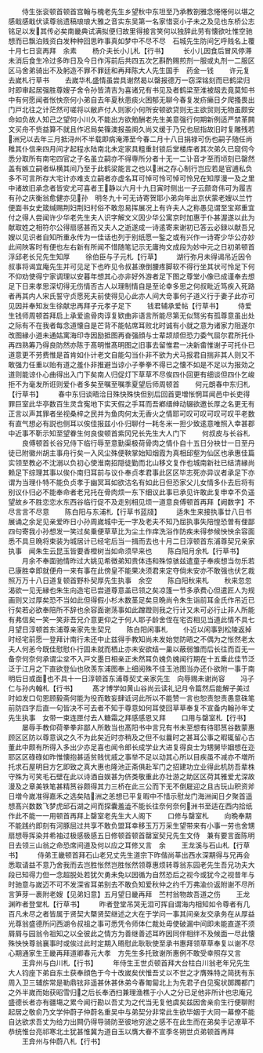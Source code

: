 <!-- { "loadSidebar": true } -->
　　侍生张衮顿首顿首宫翰与槐老先生乡望秋中东坦至乃承教劄雅念惓惓何以堪之感戢感戢伏读尊翁遗稿琅琅大雅之音实东吴第一名家惜衮小子未之及见也东桥公志铭足以发其传必矣南畿典试满拟便归故里得接言笑何以独辞此劳有懐欲吐惟空驰想而已飘泊贱资白发种种回思昨事真如梦中不尽不尽　石城先生防间乞呼贱名上覆十月七日衮再拜　余素
　　杨介夫长小儿札【行书】
　　长小儿因食后冒风停滞未消后食生冷过多昨日及今日作泻前后共四五次乞斟酌赐煎剂一服或丸剂一二服区区马舍弟骑出不及躬造不罪不罪廷和再拜陈大人先生国手　药金一钱
　　许元复去嵗札行草书
　　去嵗华札盛情虽尝具谢然曷以罄报德万一窃深铭刻而已鹤梁归时即审起居强胜尊嫂子舍令孙皆清吉为喜诸兄有书见及者鹤梁至淮被刼去竟莫知书中有何愿闻者怅怏奈何小弟自去年夏秋患痰火困郁无聊今春复发疥癞日夕爬搔畏出门戸北往之计茫然可嗟将以敝庐付人则家小何所安顿欲贷则无主欲贸则无物虽颇安命如负故人知己之望何小川久不能出方欲勉酬老先生美意强行何期新例适严禁革闗文买舟不赀益算不就且作迟局矣篠澳报虽阕久尚又缓于乃兄也屈指故旧时复雕残若洲兄以去年三月抵浔州不半载即病淹滞至今春二月十八日捐禄可伤也嗣子随任尚稚其仆信来四月间才起程水陆南北未定家具粗重封锁后堂楼库者其次弟久已窥伺今悉分取所有南宅四官之子名虽立嗣亦不得専所分者十无一二讣音才至而顷刻已罄然盖有嫉立嗣者纵横其间乃至于此鹤梁能言之也以洲之存心制行岂应若是官逋私负多不可言所存大宅计亦难支立嗣者亦虚名耳可悼可怜可悼可怜兄在知厚漫一及之里中诸故旧承念者皆安尤可喜者王静以六月十九日寅时侧出一子云颇竒伟可为履吉有孙之庆衡翁愈健亦见孙　明冬九十可无诗寄贺耶小弟向年出京伏蒙老嫂以兰竹便面书女史箴缄赐荆妇荆妇村俗不敢忽易挥展况上有许夫人之称愚见谓至宝郑重宜付之得人尝闻许少华老先生夫人识字解文义因少华公寓京时加惠于仆甚渥遂以此为献取姓之相符尔公得扇感甚而又夫人之逝遂成一诗逺寄来谢初已答云必録以献吾兄嫂以见识者自知所重永传为一佳话也列于别纸愿一鍳之或有兴作一诗寄少华公亦妙此间陜客时有便也左右新有所闻不惜随笔记示无庸拘文成段为妙中元之日初弟顿首浮邱老长兄先生知厚
　　徐伯臣与子元札【行草】
　　湖行弥月未得谒吊近因令叔事将谒宜庵先生并可见足下也昨见令叔甚潦倒腰疼脚软不得行坐其状可怜足下何不仰劝使得宁家调理以安暮年想其心亦非好外游者足下图之尊堂小像已成谨奉去想足下日来孝思深切得无伤情否古人以理制情自是至论幸多思之何叔毗近笃疾入死路者再其内人宋氏誓守贞愿死夫前使得见心此亦人间大竒事何子道义行于妻子此亦可见因并奉知友生徐献忠再拜子元孝子足下
　　钱君辅承爱帖【行草书】
　　侍爱生钱师周顿首拜启上承爱逾骨肉谆复欵曲非语言所能尽第无似驽劣有孤尊意虽出处之际有不在我者每念道懐自是芒背不能帖席耳败北时诚有小就之意为诸家力阻遂尔改图縁小道未通姑寓海印寺因励抵图再奋强顔与士辈颉颃但恐力委气屈尔君所托仆再四熟筹乃得良防然亦陈于髙明惟髙明图之旧事去留惟君一决新畬惟谢子可托仆已道意更不劳费惟是首肯如仆计老文自能勾当仆非不欲为犬马报君自揣非其人则又不敢强力任重以贻有道之羞仆非推避当谅小子拳拳不得已之懐不如是不足以为报効之道则能谅仆心曲得出入门下矣南人归促灯下草草不尽俟四仆回更有细谈但四仆乞峻拒不为毫发所诳则爱仆者多矣至嘱至嘱季夏望后师周顿首
　　何元朗春中东归札【行草书】
　　春中东归谈晤洽日殊快殊快但别后回首更増怅惘耳闻邑中长吏得罪巨室此华亭数百生灵含寃地下实天假之手耳而吾鄕缙绅动辍欲邀长厚之名更无有正言以声其罪者坐视桑梓之民并为鱼肉何太无香火之情耶可叹可叹可叹可叹平老数有直气想必有説也侧耳以俟佳报兹小仆归聊付一耗冬米一担少致逺意唯照入幸甚郡中近事不靳示知至望眷生何良俊顿首紫冈兄长先生大人门下
　　何叔皮与长谷札
　　良傅顿首长谷兄侍下临行辱至意勤渠极荷骨肉之情仆自十五日分袂廿一日至丹徒已附徽州胡主事舟行矣一入风尘殊便鞅掌始知烟霞为真相邱壑为仙区也承惠佳篇实领至教必不沈溺以负初心使淮南招隠徒勤而北山移文复作也城南新社已结清縁尚赖足下综理其事以俟仆南归耳前与议仆奉贞孝君事此区区毕志死亦异议者承足下亦谓为当理仆特不能负贞孝于幽冥耳如欲沽名有如此日但恐家父儿女情多仆去后将有别议仆归必不能奉命者老兄托在骨肉烦一东下细议此事已承见许敢此复申幸不负遥望故乡不胜恋恋水东西谷临行促不及走别相见烦一道意良傅顿首再拜【阙数字】不尽言言不尽意
　　陈白阳与东浦札【行草书蓝牋】
　　适朱生来接执事廿八日书展诵之余足见亲爱昨日小孙周嵗城中无一字及老夫不知乃屈执事失陪惶恐曽有俚鄙四句寄我小孙想发一笑过矣乗便草草比为尘土作痒洗浴作防疾未得参候怏怏余容面悉不具旦晩将束装为城居计已经宅后当一揖而去也十月二日淳顿首东浦尊契兄亲家执事　闻朱生云昆玉皆要香橙树当如命须早来也
　　陈白阳月余札【行草书】
　　月余不奉面驰情昨过大姚见希徴弟知贵体违和殊惊骇兹遣童子奉疾想当勿乐若已康胜幸即就便舟一来有事在此傍皇不能果决须君来定夺倘未安亦不敢强也伏乞裁照万万十八日道复顿首野朴契厚先生执事　余空
　　陈白阳秋来札
　　秋来忽忽渴欲一见无縁也朱生向造宅已尝道尊意盖已领之矣凉篷一节多承费心但遣匠人为规画则又过厚矣恐不当如此但得假小杉木数茎足矣旦晩尚令朱生诣前耳金氏作吊近已行矣若必欲奉陪所不辞也余容面谢荡事如此蹭蹬则我之行计又未可必行止非人所能有弗信矣一笑一笑非吾兄介意更仰之于何人耶子龄舍侄在宅否相见当道此情不具七月望日淳顿首东浦尊亲家先生契兄
　　陈白阳闲事札
　　仆近以闲事到松陵返掉时经宅前愿一登拜计南行未还中止兹得手教知尚未发始觉防晤之不偶为之怅然老太夫人何恙今既佳慰慰仆行固未就而栖止亦未安欲结一巢以蔽弱雏而后长往而百无一备奈何奈何承谓尘坌不入戸文墨日相亲正未然耳负媿负媿闻行期在十五乗此佳节泛泛于江月之下直欲登仙也欣羡东浦图奉上细阅殊不佳玉池图当办还仆欲附一事于南明后日或面也不具十一日淳顿首东浦尊契丈亲家先生　向辱赐未谢尚容
　　冯子仁与孙内翰札【行书】
　　髙才博学如黄山谷尚云读礼记月令篇然后能解子美过时如发口句恩顾毅斋何能为役而敢妄肆诋诃此所以不能赞一言也恕责恕责愚意硃笔前防四字后直一句皆决不可去者不知于尊意如何耳使回草草奉复不宣备内翰孙年丈先生执事　女带一束连匣付去人糖霜之拜感感恩又拜
　　口用与罄室札【行书】
　　屡辱手教仰荷拳拳非鄙人所敢当也髙阳书中言兄有书未至想有待耶筼谷数蒙惠顾区区防以尊意讽之久不为此矣近时亦稍及之但不似曩时之甚耳公事之暇辄留心古董此中颇有所得入多出少亦足喜也闻令郎长成学业大进复得良士为甥舅毕姻想在迩耶区区碌碌如昨惟懐抱甚适贫贱忧戚之事举不足以动其心所以目疾虽不减亦不増所托求石屋明目方乞即致之真大惠也隆池正斋俱赴军门之招建功立业得此机防吾辈株守殊为可笑毛石壁在此以诗酒自娱甚为侪类敬重此亦壮游之助区区荷其雅爱尤深故漫及之章美铁笔甚精筼谷颇得其力三桥在此三公而下无不倒屣迎之且古玩山积资斧日増今嵗准得嘉禾之选矣陆洲之恙想已平复暇中不惜示慰龙门海洲闻日夕聚首遥想髙兴数数飞梦虎邱石湖之间而探囊羞澁不能长往奈何奈何洲书至适在西内拾纸作此不能一一用顿首再拜上罄室老先生大人阁下
　　口修与罄室札
　　向晩奉期不能践约即刻有河豚屈过共享不敢负盟耳幸移玉万万采生望带来有小事一劳也舍甥扇想辱挥染并希袖过极感极感五日修顿首顿首罄室契兄先生文侍　兼有要言面陈明日去领三山翁之命恐席间道及何以应之耳修又言　余
　　王龙溪与石山札【行草书】
　　侍弟王畿顿首拜石山老兄丈先生道宗下昨偕尚莘出西水深期得与兄再会悉取请益不意乃舍我而去岂胜怅然岂胜怅然领尊惠烦转尊翁东园老先生吾兄功夫大段已知得力但一念超脱处若犹欠勇未免以因循为自然恐后之视今或犹今之视昔年与时驰意与嵗迈不可不发深省耳弟别去不敢负知爱秋仲之约千万弗渝价返附谢不尽所言笋芽一裹附老嫂【见弟妇意】五月望日畿再拜　苎村翁物故吾道之伤
　　王龙渊昨者登堂札【行草书】
　　昨者登堂吊哭无泪可挥自谓海内相知如令尊者有几百凡未尽之者皆属于贤契大槩贤契继述之大在于学问一事其间亲友交承务在从厚益光尊翁盛德所问西湖令叔祖之事可悉凭令师体仁裁处毋使破漏中间即未能直遂不须屑屑与园翁令祖知之以全彼此之情方为善继善述耳昨因同伴相绊不及候面一尽此懐殊怏怏尊翁襄事时或俟过此时定期入晤慰此耿耿使至承书惠拜领草草奉复以谢不尽心期通家生王畿再拜道卿春元大孝　方先生多托致谢所惠例不敢受幸照存又言
　　王弇州与白川札【行书】
　　年侍生王世贞顿首拜大台柱白川翁老年兄先生大人钧座下弟自东土获奉顔色于今十改嵗矣伏惟吾丈以不世之才膺殊特之简抚有东周入卫三辅旂常是勒鼎铉非遥甚休甚休弟今春匍匐北上为先君子白见寃状踯躅都门之外半嵗而始获昭雪归之后长奉洒扫兼理渔樵于小人之分已足他非所计也忠庵兄盛德长者亦有疆塲之累今闻行勘以吾丈为之代当无复他虞矣兹因舍亲俞生行便聊附起居之敬俞乃文学仲蔚子仲蔚名重吴中与弟契分非常此生欲毕姻于大同一幕僚不能自达欲求吾丈为给力出闗仍得导骑防至彼地穷途之感不在此生而在弟矣手记潦草不恭统惟台亮祁寒北土犹甚惟冀为道自玉以膺大眷不宣季冬朔世贞弟顿首再拜
　　王弇州与仲蔚八札【行书】
